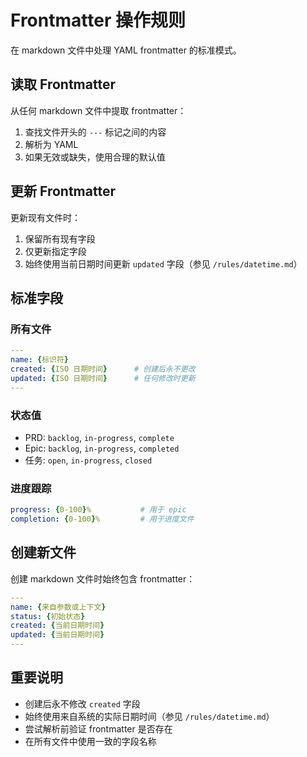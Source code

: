 # Frontmatter 操作规则

在 markdown 文件中处理 YAML frontmatter 的标准模式。

## 读取 Frontmatter

从任何 markdown 文件中提取 frontmatter：
1. 查找文件开头的 `---` 标记之间的内容
2. 解析为 YAML
3. 如果无效或缺失，使用合理的默认值

## 更新 Frontmatter

更新现有文件时：
1. 保留所有现有字段
2. 仅更新指定字段
3. 始终使用当前日期时间更新 `updated` 字段（参见 `/rules/datetime.md`）

## 标准字段

### 所有文件
```yaml
---
name: {标识符}
created: {ISO 日期时间}      # 创建后永不更改
updated: {ISO 日期时间}      # 任何修改时更新
---
```

### 状态值
- PRD: `backlog`, `in-progress`, `complete`
- Epic: `backlog`, `in-progress`, `completed`  
- 任务: `open`, `in-progress`, `closed`

### 进度跟踪
```yaml
progress: {0-100}%           # 用于 epic
completion: {0-100}%         # 用于进度文件
```

## 创建新文件

创建 markdown 文件时始终包含 frontmatter：
```yaml
---
name: {来自参数或上下文}
status: {初始状态}
created: {当前日期时间}
updated: {当前日期时间}
---
```

## 重要说明

- 创建后永不修改 `created` 字段
- 始终使用来自系统的实际日期时间（参见 `/rules/datetime.md`）
- 尝试解析前验证 frontmatter 是否存在
- 在所有文件中使用一致的字段名称